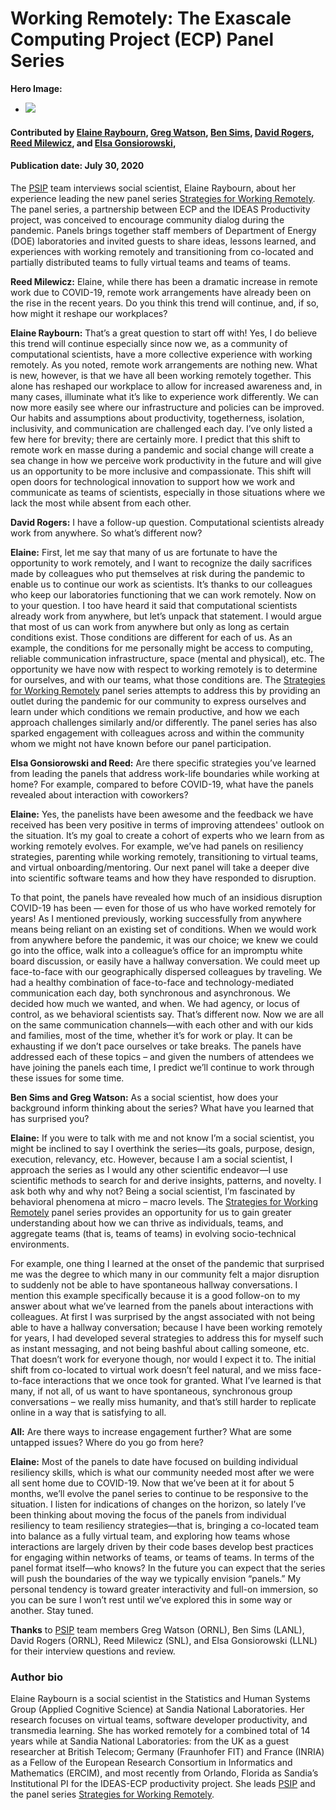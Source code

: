 # Working Remotely: The Exascale Computing Project (ECP) Panel Series

**Hero Image:**
 
- <img src='https://github.com/betterscientificsoftware/images/raw/master/Blog_0720_RemoteWorkingPanel.png' />

#### Contributed by [Elaine Raybourn](https://github.com/elaineraybourn "Elaine Raybourn GitHub Profile"), [Greg Watson](https://github.com/jarrah42 "Greg Watson GitHub Profile"), [Ben Sims](https://github.com/bhsims "Ben Sims GitHub Profile"), [David Rogers](https://github.com/frobnitzem "David Rogers GitHub Profile"), [Reed Milewicz](https://github.com/rmmilewi "Reed Milewicz GitHub Profile"), and [Elsa Gonsiorowski](https://github.com/gonsie "Elsa Gonsiorowski GitHub Profile"),

#### Publication date: July 30, 2020

The [PSIP](https://bssw.io/psip/) team interviews social scientist, Elaine Raybourn, about her experience leading the new panel series [Strategies for Working Remotely](https://www.exascaleproject.org/strategies-for-working-remotely/). The panel series, a partnership between ECP and the IDEAS Productivity project, was conceived to encourage community dialog during the pandemic. Panels brings together staff members of Department of Energy (DOE) laboratories and invited guests to share ideas, lessons learned, and experiences with working remotely and transitioning from co-located and partially distributed teams to fully virtual teams and teams of teams.

**Reed Milewicz:** Elaine, while there has been a dramatic increase in remote work due to COVID-19, remote work arrangements have already been on the rise in the recent years. Do you think this trend will continue, and, if so, how might it reshape our workplaces? 

**Elaine Raybourn:** That’s a great question to start off with! Yes, I do believe this trend will continue especially since now we, as a community of computational scientists, have a more collective experience with working remotely. As you noted, remote work arrangements are nothing new. What is new, however, is that we have all been working remotely together. This alone has reshaped our workplace to allow for increased awareness and, in many cases, illuminate what it’s like to experience work differently. We can now more easily see where our infrastructure and policies can be improved. Our habits and assumptions about productivity, togetherness, isolation, inclusivity, and communication are challenged each day. I’ve only listed a few here for brevity; there are certainly more. I predict that this shift to remote work en masse during a pandemic and social change will create a sea change in how we perceive work productivity in the future and will give us an opportunity to be more inclusive and compassionate. This shift will open doors for technological innovation to support how we work and communicate as teams of scientists, especially in those situations where we lack the most while absent from each other.

**David Rogers:** I have a follow-up question. Computational scientists already work from anywhere. So what’s different now?

**Elaine:** First, let me say that many of us are fortunate to have the opportunity to work remotely, and I want to recognize the daily sacrifices made by colleagues who put themselves at risk during the pandemic to enable us to continue our work as scientists. It’s thanks to our colleagues who keep our laboratories functioning that we can work remotely. Now on to your question. I too have heard it said that computational scientists already work from anywhere, but let’s unpack that statement. I would argue that most of us can work from anywhere but only as long as certain conditions exist. Those conditions are different for each of us. As an example, the conditions for me personally might be access to computing, reliable communication infrastructure, space (mental and physical), etc. The opportunity we have now with respect to working remotely is to determine for ourselves, and with our teams, what those conditions are. The [Strategies for Working Remotely](https://www.exascaleproject.org/strategies-for-working-remotely/) panel series attempts to address this by providing an outlet during the pandemic for our community to express ourselves and learn under which conditions we remain productive, and how we each approach challenges similarly and/or differently. The panel series has also sparked engagement with colleagues across and within the community whom we might not have known before our panel participation.

**Elsa Gonsiorowski and Reed:** Are there specific strategies you’ve learned from leading the panels that address work-life boundaries while working at home? For example, compared to before COVID-19, what have the panels revealed about interaction with coworkers?

**Elaine:** Yes, the panelists have been awesome and the feedback we have received has been very positive in terms of improving attendees' outlook on the situation. It’s my goal to create a cohort of experts who we learn from as working remotely evolves. For example, we’ve had panels on resiliency strategies, parenting while working remotely, transitioning to virtual teams, and virtual onboarding/mentoring. Our next panel will take a deeper dive into scientific software teams and how they have responded to disruption.
 
To that point, the panels have revealed how much of an insidious disruption COVID-19 has been — even for those of us who have worked remotely for years! As I mentioned previously, working successfully from anywhere means being reliant on an existing set of conditions. When we would work from anywhere before the pandemic, it was our choice; we knew we could go into the office, walk into a colleague’s office for an impromptu white board discussion, or easily have a hallway conversation. We could meet up face-to-face with our geographically dispersed colleagues by traveling. We had a healthy combination of face-to-face and technology-mediated communication each day, both synchronous and asynchronous. We decided how much we wanted, and when. We had agency, or locus of control, as we behavioral scientists say. That’s different now. Now we are all on the same communication channels—with each other and with our kids and families, most of the time, whether it’s for work or play. It can be exhausting if we don’t pace ourselves or take breaks. The panels have addressed each of these topics – and given the numbers of attendees we have joining the panels each time, I predict we’ll continue to work through these issues for some time.

**Ben Sims and Greg Watson:** As a social scientist, how does your background inform thinking about the series? What have you learned that has surprised you?
 
**Elaine:** If you were to talk with me and not know I’m a social scientist, you might be inclined to say I overthink the series—its goals, purpose, design, execution, relevancy, etc. However, because I am a social scientist, I approach the series as I would any other scientific endeavor—I use scientific methods to search for and derive insights, patterns, and novelty. I ask both why and why not? Being a social scientist, I’m fascinated by behavioral phenomena at micro – macro levels. The [Strategies for Working Remotely](https://www.exascaleproject.org/strategies-for-working-remotely/) panel series provides an opportunity for us to gain greater understanding about how we can thrive as individuals, teams, and aggregate teams (that is, teams of teams) in evolving socio-technical environments.

For example, one thing I learned at the onset of the pandemic that surprised me was the degree to which many in our community felt a major disruption to suddenly not be able to have spontaneous hallway conversations. I mention this example specifically because it is a good follow-on to my answer about what we’ve learned from the panels about interactions with colleagues. At first I was surprised by the angst associated with not being able to have a hallway conversation; because I have been working remotely for years, I had developed several strategies to address this for myself such as instant messaging, and not being bashful about calling someone, etc. That doesn’t work for everyone though, nor would I expect it to. The initial shift from co-located to virtual work doesn’t feel natural, and we miss face-to-face interactions that we once took for granted. What I’ve learned is that many, if not all, of us want to have spontaneous, synchronous group conversations – we really miss humanity, and that’s still harder to replicate online in a way that is satisfying to all.

**All:** Are there ways to increase engagement further? What are some untapped issues? Where do you go from here?
 
**Elaine:** Most of the panels to date have focused on building individual resiliency skills, which is what our community needed most after we were all sent home due to COVID-19. Now that we’ve been at it for about 5 months, we’ll evolve the panel series to continue to be responsive to the situation. I listen for indications of changes on the horizon, so lately I’ve been thinking about moving the focus of the panels from individual resiliency to team resiliency strategies—that is, bringing a co-located team into balance as a fully virtual team, and exploring how teams whose interactions are largely driven by their code bases develop best practices for engaging within networks of teams, or teams of teams. In terms of the panel format itself—who knows? In the future you can expect that the series will push the boundaries of the way we typically envision “panels.” My personal tendency is toward greater interactivity and full-on immersion, so you can be sure I won’t rest until we’ve explored this in some way or another. Stay tuned.

**Thanks** to [PSIP](https://bssw.io/psip/) team members Greg Watson (ORNL), Ben Sims (LANL), David Rogers (ORNL), Reed Milewicz (SNL), and Elsa Gonsiorowski (LLNL) for their interview questions and review.

### Author bio

Elaine Raybourn is a social scientist in the Statistics and Human Systems Group (Applied Cognitive Science) at Sandia National Laboratories. Her research focuses on virtual teams, software developer productivity, and transmedia learning. She has worked remotely for a combined total of 14 years while at Sandia National Laboratories: from the UK as a guest researcher at British Telecom; Germany (Fraunhofer FIT) and France (INRIA) as a Fellow of the European Research Consortium in Informatics and Mathematics (ERCIM), and most recently from Orlando, Florida as Sandia’s Institutional PI for the IDEAS-ECP productivity project. She leads [PSIP](https://bssw.io/psip/) and the panel series [Strategies for Working Remotely](https://www.exascaleproject.org/strategies-for-working-remotely/).

<!---
Publish: preview
RSS update: 2020-07-30
Categories: Collaboration
Topics: Strategies for More Effective Teams
Tags: bssw-blog-article
Level: 2
Prerequisites: default
Aggregate: none
SAND #: SAND2020-7868 O
--->
